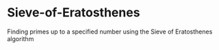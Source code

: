 # Sieve-of-Eratosthenes
Finding primes up to a specified number using the Sieve of Eratosthenes algorithm
